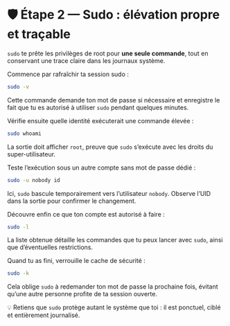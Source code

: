 # 🛡️ Étape 2 — Sudo : élévation propre et traçable

`sudo` te prête les privilèges de root pour **une seule commande**, tout en conservant une trace claire dans les journaux système.

Commence par rafraîchir ta session sudo :
```bash
sudo -v
```
Cette commande demande ton mot de passe si nécessaire et enregistre le fait que tu es autorisé à utiliser `sudo` pendant quelques minutes.

Vérifie ensuite quelle identité exécuterait une commande élevée :
```bash
sudo whoami
```
La sortie doit afficher `root`, preuve que `sudo` s’exécute avec les droits du super-utilisateur.

Teste l’exécution sous un autre compte sans mot de passe dédié :
```bash
sudo -u nobody id
```
Ici, `sudo` bascule temporairement vers l’utilisateur `nobody`. Observe l’UID dans la sortie pour confirmer le changement.

Découvre enfin ce que ton compte est autorisé à faire :
```bash
sudo -l
```
La liste obtenue détaille les commandes que tu peux lancer avec `sudo`, ainsi que d’éventuelles restrictions.

Quand tu as fini, verrouille le cache de sécurité :
```bash
sudo -k
```
Cela oblige `sudo` à redemander ton mot de passe la prochaine fois, évitant qu’une autre personne profite de ta session ouverte.

💡 Retiens que `sudo` protège autant le système que toi : il est ponctuel, ciblé et entièrement journalisé.
